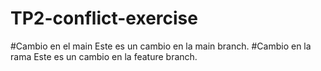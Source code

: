 # TP2-conflict-exercise
#Cambio en el main
Este es un cambio en la main branch.
#Cambio en la rama
Este es un cambio en la feature branch.
